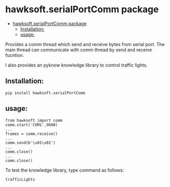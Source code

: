 # hawksoft.serialPortComm package

- [hawksoft.serialPortComm package](#hawksoftserialportcomm-package)
  - [Installation:](#installation)
  - [usage:](#usage)

Provides a comm thread which send and receive bytes from serial port. The main thread can communicate with comm thread by  send and receive fucntion.

I also provides an pyknow knowledge library to control traffic lights.


## Installation:

```
pip install hawksoft.serialPortComm
```

## usage:

```
from hawksoft import comm
comm.start('COM1',9600)
...
frames = comm.receive()
...
comm.send(b'\x01\x02')
...
comm.close()
...
comm.close()

```


To test the knowledge library, type command as follows:
```
trafficLights
```

